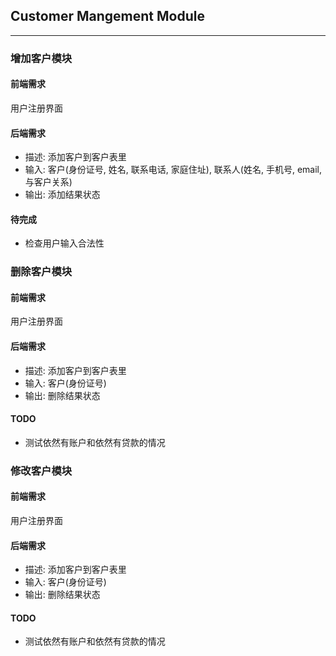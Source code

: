 ## Customer Mangement Module

-----

### 增加客户模块

#### 前端需求

用户注册界面

#### 后端需求

- 描述: 添加客户到客户表里
- 输入: 客户(身份证号, 姓名, 联系电话, 家庭住址), 联系人(姓名, 手机号, email, 与客户关系)
- 输出: 添加结果状态

#### 待完成

- 检查用户输入合法性

### 删除客户模块

#### 前端需求

用户注册界面

#### 后端需求

- 描述: 添加客户到客户表里
- 输入: 客户(身份证号)
- 输出: 删除结果状态

#### TODO

- 测试依然有账户和依然有贷款的情况

### 修改客户模块

#### 前端需求

用户注册界面

#### 后端需求

- 描述: 添加客户到客户表里
- 输入: 客户(身份证号)
- 输出: 删除结果状态

#### TODO

- 测试依然有账户和依然有贷款的情况